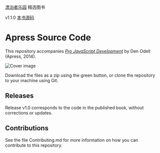 [漂泊者乐园](http://www.beautifullover.org) 精选图书

v1.1.0
[本书源码](9781430262688)
# Apress Source Code

This repository accompanies [*Pro JavaScript Development*](http://www.apress.com/9781430262688) by Den Odell (Apress, 2014).

![Cover image](9781430262688.jpg)

Download the files as a zip using the green button, or clone the repository to your machine using Git.

## Releases

Release v1.0 corresponds to the code in the published book, without corrections or updates.

## Contributions

See the file Contributing.md for more information on how you can contribute to this repository.
